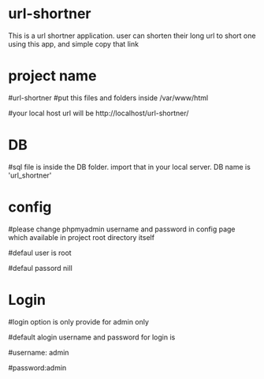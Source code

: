 # url-shortner
This is a url shortner application. user can  shorten their long url to short one using this app, and simple copy that link


# project name
#url-shortner
#put this files and folders inside /var/www/html

#your local host url will be http://localhost/url-shortner/
# DB
#sql file is inside the DB folder. import that in your local server. DB name is 'url_shortner'

# config
#please change phpmyadmin username and password in config page which available in project root directory itself

#defaul user is root

#defaul passord nill

# Login
#login option is only provide for admin only

#default alogin username and password for login is 

#username: admin

#password:admin




